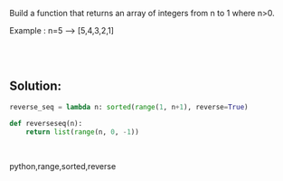 Build a function that returns an array of integers from n to 1 where n>0.

Example : n=5 --> [5,4,3,2,1]

<br><br>

## Solution:
```py
reverse_seq = lambda n: sorted(range(1, n+1), reverse=True)
```

```py
def reverseseq(n):
    return list(range(n, 0, -1))
```


<br>


<tag>python,range,sorted,reverse<tag>